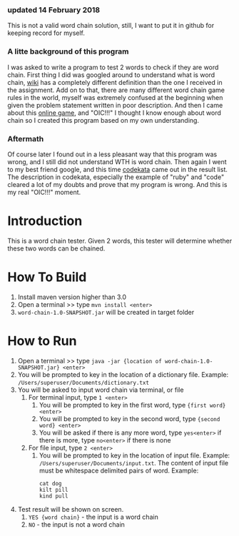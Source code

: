 ### updated 14 February 2018
This is not a valid word chain solution, still, I want to put it in github for keeping record for myself.

### A litte background of this program
I was asked to write a program to test 2 words to check if they are word chain. First thing I did was googled around to understand what is word chain, [wiki](https://en.wikipedia.org/wiki/Word_chain) has a completely different definition than the one I received in the assignment. Add on to that, there are many different word chain game rules in the world, myself was extremely confused at the beginning when given the problem statement written in poor description. And then I came about this [online game](http://www.richardjames.org.uk/hchlogic/wordchain.htm), and "OIC!!!" I thought I know enough about word chain so I created this program based on my own understanding.

### Aftermath
Of course later I found out in a less pleasant way that this program was wrong, and I still did not understand WTH is word chain. Then again I went to my best friend google, and this time [codekata](http://codekata.com/kata/kata19-word-chains/) came out in the result list. The description in codekata, especially the example of "ruby" and "code" cleared a lot of my doubts and prove that my program is wrong. And this is my real "OIC!!!" moment.

# Introduction
This is a word chain tester. Given 2 words, this tester will determine whether these two words can be chained.

# How To Build
1. Install maven version higher than 3.0
1. Open a terminal >> type `mvn install <enter>`
1. `word-chain-1.0-SNAPSHOT.jar` will be created in target folder

# How to Run
1. Open a terminal >> type `java -jar {location of word-chain-1.0-SNAPSHOT.jar} <enter>`
1. You will be prompted to key in the location of a dictionary file. Example: `/Users/superuser/Documents/dictionary.txt`
1. You will be asked to input word chain via terminal, or file
    1. For terminal input, type `1 <enter>`
        1. You will be prompted to key in the first word, type `{first word} <enter>`
        1. You will be prompted to key in the second word, type `{second word} <enter>`
        1. You will be asked if there is any more word, type `yes<enter>` if there is more, type `no<enter>` if there is none
    1. For file input, type `2 <enter>`
        1. You will be prompted to key in the location of input file. Example: `/Users/superuser/Documents/input.txt`. The content of input file must be whitespace delimited pairs of word. Example:
            ```
            cat dog
            kilt pill
            kind pull
            ```
1. Test result will be shown on screen. 
    1. `YES {word chain}` - the input is a word chain
    1. `NO` - the input is not a word chain